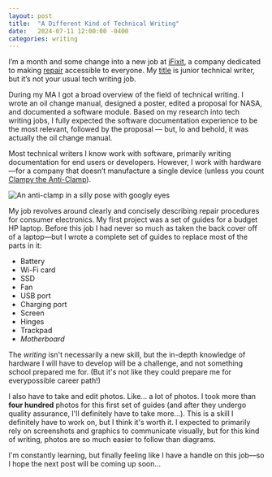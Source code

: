 ```yaml
---
layout: post
title:  "A Different Kind of Technical Writing"
date:   2024-07-11 12:00:00 -0400
categories: writing
---
```

I’m a month and some change into a new job at [iFixit](https://www.ifixit.com/), a company dedicated to making [repair](https://www.ifixit.com/repairability) accessible to everyone. My [title](https://www.ifixit.com/User/4381611/Spencer+Pennington) is junior technical writer, but it’s not your usual tech writing job. 

During my MA I got a broad overview of the field of technical writing. I wrote an oil change manual, designed a poster, edited a proposal for NASA, and documented a software module. Based on my research into tech writing jobs, I fully expected the software documentation experience to be the most relevant, followed by the proposal — but, lo and behold, it was actually the oil change manual. 

Most technical writers I know work with software, primarily writing documentation for end users or developers. However, I work with hardware&mdash;for a company that doesn’t manufacture a single device (unless you count [Clampy the Anti-Clamp](https://www.ifixit.com/Guide/How+to+Attach+Googly+Eyes+to+the+Anti-Clamp/155105)).

![An anti-clamp in a silly pose with googly eyes](/images/clampy.png)

My job revolves around clearly and concisely describing repair procedures for consumer electronics. My first project was a set of guides for a budget HP laptop. Before this job I had never so much as taken the back cover off of a laptop&mdash;but I wrote a complete set of guides to replace most of the parts in it:
- Battery
- Wi-Fi card
- SSD
- Fan
- USB port
- Charging port
- Screen
- Hinges
- Trackpad
- *Motherboard*

The *writing* isn't necessarily a new skill, but the in-depth knowledge of hardware I will have to develop will be a challenge, and not something school prepared me for. (But it's not like they could prepare me for everypossible career path!)

I also have to take and edit photos. Like... a lot of photos. I took more than **four hundred** photos for this first set of guides (and after they undergo quality assurance, I'll definitely have to take more...). This is a skill I definitely have to work on, but I think it's worth it. I expected to primarily rely on screenshots and graphics to communicate visually, but for this kind of writing, photos are so much easier to follow than diagrams.

I'm constantly learning, but finally feeling like I have a handle on this job&mdash;so I hope the next post will be coming up soon...